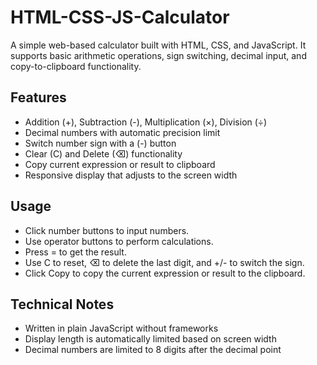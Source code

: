 # HTML-CSS-JS-Calculator
A simple web-based calculator built with HTML, CSS, and JavaScript. It supports basic arithmetic operations, sign switching, decimal input, and copy-to-clipboard functionality.

## Features

- Addition (+), Subtraction (-), Multiplication (×), Division (÷)
- Decimal numbers with automatic precision limit
- Switch number sign with a (-) button
- Clear (C) and Delete (⌫) functionality
- Copy current expression or result to clipboard
- Responsive display that adjusts to the screen width

## Usage

- Click number buttons to input numbers.
- Use operator buttons to perform calculations.
- Press = to get the result.
- Use C to reset, ⌫ to delete the last digit, and +/- to switch the sign.
- Click Copy to copy the current expression or result to the clipboard.

## Technical Notes

- Written in plain JavaScript without frameworks
- Display length is automatically limited based on screen width
- Decimal numbers are limited to 8 digits after the decimal point
